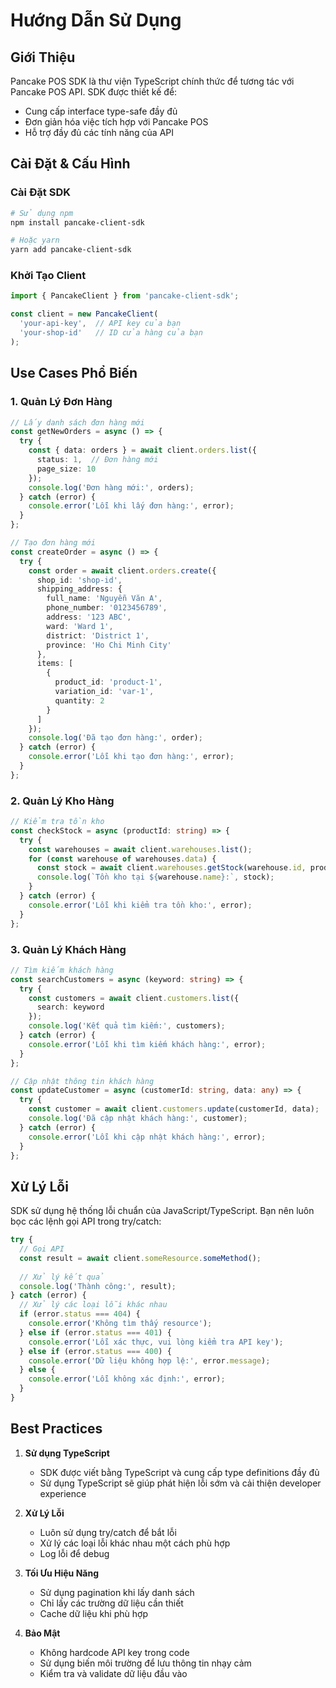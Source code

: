 # Hướng Dẫn Sử Dụng

## Giới Thiệu

Pancake POS SDK là thư viện TypeScript chính thức để tương tác với Pancake POS API. SDK được thiết kế để:
- Cung cấp interface type-safe đầy đủ
- Đơn giản hóa việc tích hợp với Pancake POS
- Hỗ trợ đầy đủ các tính năng của API

## Cài Đặt & Cấu Hình

### Cài Đặt SDK

```bash
# Sử dụng npm
npm install pancake-client-sdk

# Hoặc yarn
yarn add pancake-client-sdk
```

### Khởi Tạo Client

```typescript
import { PancakeClient } from 'pancake-client-sdk';

const client = new PancakeClient(
  'your-api-key',  // API key của bạn
  'your-shop-id'   // ID cửa hàng của bạn
);
```

## Use Cases Phổ Biến

### 1. Quản Lý Đơn Hàng

```typescript
// Lấy danh sách đơn hàng mới
const getNewOrders = async () => {
  try {
    const { data: orders } = await client.orders.list({
      status: 1,  // Đơn hàng mới
      page_size: 10
    });
    console.log('Đơn hàng mới:', orders);
  } catch (error) {
    console.error('Lỗi khi lấy đơn hàng:', error);
  }
};

// Tạo đơn hàng mới
const createOrder = async () => {
  try {
    const order = await client.orders.create({
      shop_id: 'shop-id',
      shipping_address: {
        full_name: 'Nguyễn Văn A',
        phone_number: '0123456789',
        address: '123 ABC',
        ward: 'Ward 1',
        district: 'District 1',
        province: 'Ho Chi Minh City'
      },
      items: [
        {
          product_id: 'product-1',
          variation_id: 'var-1',
          quantity: 2
        }
      ]
    });
    console.log('Đã tạo đơn hàng:', order);
  } catch (error) {
    console.error('Lỗi khi tạo đơn hàng:', error);
  }
};
```

### 2. Quản Lý Kho Hàng

```typescript
// Kiểm tra tồn kho
const checkStock = async (productId: string) => {
  try {
    const warehouses = await client.warehouses.list();
    for (const warehouse of warehouses.data) {
      const stock = await client.warehouses.getStock(warehouse.id, productId);
      console.log(`Tồn kho tại ${warehouse.name}:`, stock);
    }
  } catch (error) {
    console.error('Lỗi khi kiểm tra tồn kho:', error);
  }
};
```

### 3. Quản Lý Khách Hàng

```typescript
// Tìm kiếm khách hàng
const searchCustomers = async (keyword: string) => {
  try {
    const customers = await client.customers.list({
      search: keyword
    });
    console.log('Kết quả tìm kiếm:', customers);
  } catch (error) {
    console.error('Lỗi khi tìm kiếm khách hàng:', error);
  }
};

// Cập nhật thông tin khách hàng
const updateCustomer = async (customerId: string, data: any) => {
  try {
    const customer = await client.customers.update(customerId, data);
    console.log('Đã cập nhật khách hàng:', customer);
  } catch (error) {
    console.error('Lỗi khi cập nhật khách hàng:', error);
  }
};
```

## Xử Lý Lỗi

SDK sử dụng hệ thống lỗi chuẩn của JavaScript/TypeScript. Bạn nên luôn bọc các lệnh gọi API trong try/catch:

```typescript
try {
  // Gọi API
  const result = await client.someResource.someMethod();
  
  // Xử lý kết quả
  console.log('Thành công:', result);
} catch (error) {
  // Xử lý các loại lỗi khác nhau
  if (error.status === 404) {
    console.error('Không tìm thấy resource');
  } else if (error.status === 401) {
    console.error('Lỗi xác thực, vui lòng kiểm tra API key');
  } else if (error.status === 400) {
    console.error('Dữ liệu không hợp lệ:', error.message);
  } else {
    console.error('Lỗi không xác định:', error);
  }
}
```

## Best Practices

1. **Sử dụng TypeScript**
   - SDK được viết bằng TypeScript và cung cấp type definitions đầy đủ
   - Sử dụng TypeScript sẽ giúp phát hiện lỗi sớm và cải thiện developer experience

2. **Xử Lý Lỗi**
   - Luôn sử dụng try/catch để bắt lỗi
   - Xử lý các loại lỗi khác nhau một cách phù hợp
   - Log lỗi để debug

3. **Tối Ưu Hiệu Năng**
   - Sử dụng pagination khi lấy danh sách
   - Chỉ lấy các trường dữ liệu cần thiết
   - Cache dữ liệu khi phù hợp

4. **Bảo Mật**
   - Không hardcode API key trong code
   - Sử dụng biến môi trường để lưu thông tin nhạy cảm
   - Kiểm tra và validate dữ liệu đầu vào